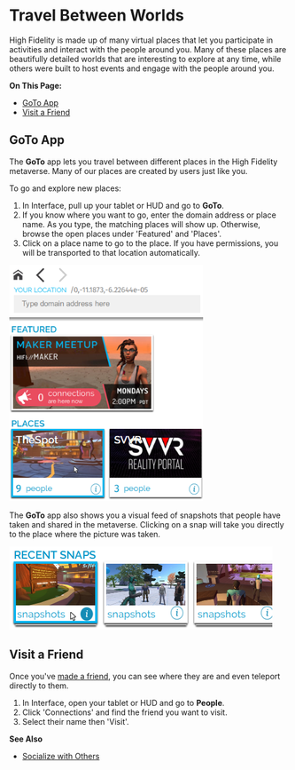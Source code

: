 # Travel Between Worlds

High Fidelity is made up of many virtual places that let you participate in activities and interact with the people around you. Many of these places are beautifully detailed worlds that are interesting to explore at any time, while others were built to host events and engage with the people around you. 

**On This Page:**
* [GoTo App](#goto-app)
* [Visit a Friend](#visit-a-friend)

## GoTo App
The **GoTo** app lets you travel between different places in the High Fidelity metaverse. Many of our places are created by users just like you. 

To go and explore new places: 
1. In Interface, pull up your tablet or HUD and go to **GoTo**.
2. If you know where you want to go, enter the domain address or place name. As you type, the matching places will show up. Otherwise, browse the open places under 'Featured' and 'Places'.
3. Click on a place name to go to the place. If you have permissions, you will be transported to that location automatically.

![](_images/goto-app.png)

The **GoTo** app also shows you a visual feed of snapshots that people have taken and shared in the metaverse. Clicking on a snap will take you directly to the place where the picture was taken. 

![](_images/goto-snaps.png)

## Visit a Friend
Once you've [made a friend](../socialize#make-connections-and-friends), you can see where they are and even teleport directly to them. 

1. In Interface, open your tablet or HUD and go to **People**. 
2. Click 'Connections' and find the friend you want to visit. 
3. Select their name then 'Visit'.

**See Also**
+ [Socialize with Others](../socialize)